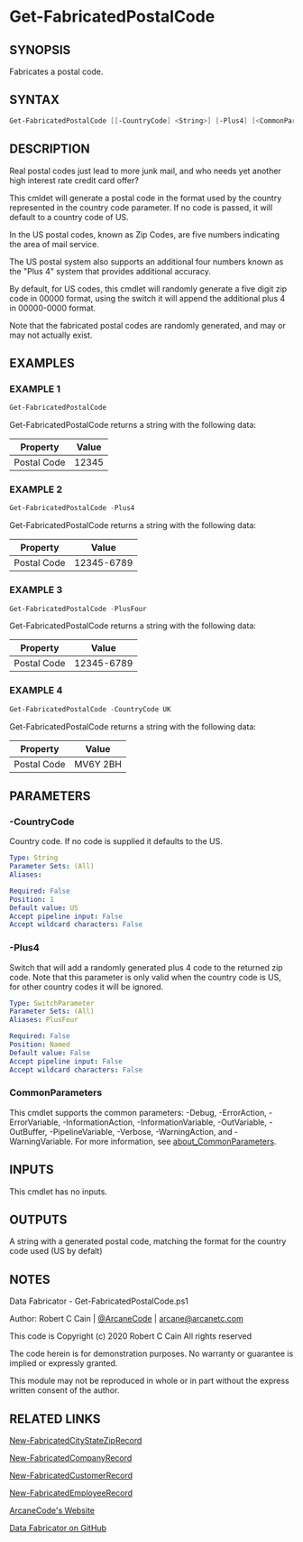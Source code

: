 # Get-FabricatedPostalCode

## SYNOPSIS

Fabricates a postal code.

## SYNTAX

```powershell
Get-FabricatedPostalCode [[-CountryCode] <String>] [-Plus4] [<CommonParameters>]
```

## DESCRIPTION

Real postal codes just lead to more junk mail, and who needs yet another high interest rate credit card offer?

This cmldet will generate a postal code in the format used by the country represented in the country code parameter. 
If no code is passed, it will default to a country code of US.

In the US postal codes, known as Zip Codes, are five numbers indicating the area of mail service.

The US postal system also supports an additional four numbers known as the "Plus 4" system that provides additional accuracy.

By default, for US codes, this cmdlet will randomly generate a five digit zip code in 00000 format, using the switch it will append the additional plus 4 in 00000-0000 format.

Note that the fabricated postal codes are randomly generated, and may or may not actually exist.

## EXAMPLES

### EXAMPLE 1

```powershell
Get-FabricatedPostalCode
```

Get-FabricatedPostalCode returns a string with the following data:


Property | Value
| ----- | ------ |
Postal Code | 12345

### EXAMPLE 2

```powershell
Get-FabricatedPostalCode -Plus4
```

Get-FabricatedPostalCode returns a string with the following data:


Property | Value
| ----- | ------ |
Postal Code | 12345-6789

### EXAMPLE 3

```powershell
Get-FabricatedPostalCode -PlusFour
```

Get-FabricatedPostalCode returns a string with the following data:


Property | Value
| ----- | ------ |
Postal Code | 12345-6789

### EXAMPLE 4

```powershell
Get-FabricatedPostalCode -CountryCode UK
```

Get-FabricatedPostalCode returns a string with the following data:


Property | Value
| ----- | ------ |
Postal Code | MV6Y 2BH

## PARAMETERS

### -CountryCode

Country code.
If no code is supplied it defaults to the US.

```yaml
Type: String
Parameter Sets: (All)
Aliases:

Required: False
Position: 1
Default value: US
Accept pipeline input: False
Accept wildcard characters: False
```

### -Plus4

Switch that will add a randomly generated plus 4 code to the returned zip code.
Note that this parameter is only valid when the country code is US, for other country codes it will be ignored.

```yaml
Type: SwitchParameter
Parameter Sets: (All)
Aliases: PlusFour

Required: False
Position: Named
Default value: False
Accept pipeline input: False
Accept wildcard characters: False
```

### CommonParameters

This cmdlet supports the common parameters: -Debug, -ErrorAction, -ErrorVariable, -InformationAction, -InformationVariable, -OutVariable, -OutBuffer, -PipelineVariable, -Verbose, -WarningAction, and -WarningVariable. For more information, see [about_CommonParameters](http://go.microsoft.com/fwlink/?LinkID=113216).

## INPUTS

This cmdlet has no inputs.

## OUTPUTS

A string with a generated postal code, matching the format for the country code used (US by defalt)

## NOTES

Data Fabricator - Get-FabricatedPostalCode.ps1

Author: Robert C Cain | [@ArcaneCode](https://twitter.com/arcanecode) | arcane@arcanetc.com

This code is Copyright (c) 2020 Robert C Cain All rights reserved

The code herein is for demonstration purposes.
No warranty or guarantee is implied or expressly granted.

This module may not be reproduced in whole or in part without
the express written consent of the author.

## RELATED LINKS

[New-FabricatedCityStateZipRecord](https://github.com/arcanecode/DataFabricator/blob/master/Documentation/New-FabricatedCityStateZipRecord.md)

[New-FabricatedCompanyRecord](https://github.com/arcanecode/DataFabricator/blob/master/Documentation/New-FabricatedCompanyRecord.md)

[New-FabricatedCustomerRecord](https://github.com/arcanecode/DataFabricator/blob/master/Documentation/New-FabricatedCustomerRecord.md)

[New-FabricatedEmployeeRecord](https://github.com/arcanecode/DataFabricator/blob/master/Documentation/New-FabricatedEmployeeRecord.md)

[ArcaneCode's Website](http://arcanecode.me)

[Data Fabricator on GitHub](http://datafabricator.com)
